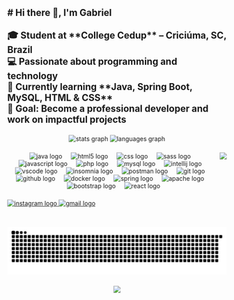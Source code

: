 <h2 align="left"># Hi there 👋, I'm Gabriel  <br><br>🎓 Student at **College Cedup** – Criciúma, SC, Brazil  <br>💻 Passionate about programming and technology  <br>🚀 Currently learning **Java, Spring Boot, MySQL, HTML & CSS**  <br>📌 Goal: Become a professional developer and work on impactful projects</h2>

###

<div align="center">
  <img src="https://github-readme-stats.vercel.app/api?username=gabrieldagostin&hide_title=true&hide_rank=false&show_icons=true&include_all_commits=true&count_private=true&disable_animations=false&theme=gotham&locale=en-en&hide_border=false" height="150" alt="stats graph"  />
  <img src="https://github-readme-stats.vercel.app/api/top-langs?username=gabrieldagostin&locale=pt-br&hide_title=true&layout=compact&card_width=320&langs_count=5&theme=gotham&hide_border=false" height="150" alt="languages graph"  />
</div>

###

<img align="right" height="170" src="https://media0.giphy.com/media/v1.Y2lkPTc5MGI3NjExcGloNDVyOGNmdHJvNTI0M21rZmhmeXhpeG5jMGJ6cHplZTA2N2pjZCZlcD12MV9pbnRlcm5hbF9naWZfYnlfaWQmY3Q9Zw/12KDixncjK6l7G/giphy.gif"  />

###

<div align="center">
  <img src="https://cdn.jsdelivr.net/gh/devicons/devicon/icons/java/java-original.svg" height="30" alt="java logo"  />
  <img width="12" />
  <img src="https://cdn.jsdelivr.net/gh/devicons/devicon/icons/html5/html5-original.svg" height="30" alt="html5 logo"  />
  <img width="12" />
  <img src="https://cdn.jsdelivr.net/gh/devicons/devicon/icons/css3/css3-original.svg" height="30" alt="css logo"  />
  <img width="12" />
  <img src="https://cdn.simpleicons.org/sass/CC6699" height="30" alt="sass logo"  />
  <img width="12" />
  <img src="https://skillicons.dev/icons?i=js" height="30" alt="javascript logo"  />
  <img width="12" />
  <img src="https://cdn.simpleicons.org/php/777BB4" height="30" alt="php logo"  />
  <img width="12" />
  <img src="https://cdn.jsdelivr.net/gh/devicons/devicon/icons/mysql/mysql-original.svg" height="30" alt="mysql logo"  />
  <img width="12" />
  <img src="https://cdn.jsdelivr.net/gh/devicons/devicon/icons/intellij/intellij-original.svg" height="30" alt="intellij logo"  />
  <img width="12" />
  <img src="https://cdn.jsdelivr.net/gh/devicons/devicon/icons/vscode/vscode-original.svg" height="30" alt="vscode logo"  />
  <img width="12" />
  <img src="https://cdn.jsdelivr.net/gh/devicons/devicon/icons/insomnia/insomnia-original.svg" height="30" alt="insomnia logo"  />
  <img width="12" />
  <img src="https://cdn.simpleicons.org/postman/FF6C37" height="30" alt="postman logo"  />
  <img width="12" />
  <img src="https://cdn.jsdelivr.net/gh/devicons/devicon/icons/git/git-original.svg" height="30" alt="git logo"  />
  <img width="12" />
  <img src="https://cdn.simpleicons.org/github/181717" height="30" alt="github logo"  />
  <img width="12" />
  <img src="https://cdn.simpleicons.org/docker/2496ED" height="30" alt="docker logo"  />
  <img width="12" />
  <img src="https://cdn.jsdelivr.net/gh/devicons/devicon/icons/spring/spring-original.svg" height="30" alt="spring logo"  />
  <img width="12" />
  <img src="https://cdn.jsdelivr.net/gh/devicons/devicon/icons/apache/apache-original.svg" height="30" alt="apache logo"  />
  <img width="12" />
  <img src="https://cdn.jsdelivr.net/gh/devicons/devicon/icons/bootstrap/bootstrap-original.svg" height="30" alt="bootstrap logo"  />
  <img width="12" />
  <img src="https://cdn.simpleicons.org/react/61DAFB" height="30" alt="react logo"  />
</div>

###

<div align="left">
  <a href="https://www.instagram.com/gabriel_fdagostin" target="_blank">
    <img src="https://img.shields.io/static/v1?message=Instagram&logo=instagram&label=&color=E4405F&logoColor=white&labelColor=&style=for-the-badge" height="35" alt="instagram logo"  />
  </a>
  <a href="mailto:gabrielfernandes140608@gmail.com" target="_blank">
    <img src="https://img.shields.io/static/v1?message=Gmail&logo=gmail&label=&color=D14836&logoColor=white&labelColor=&style=for-the-badge" height="35" alt="gmail logo"  />
  </a>
</div>

###

<br clear="both">

<img src="https://raw.githubusercontent.com/gabrieldagostin/gabrieldagostin/output/snake.svg" alt="Snake animation" />

###

<div align="center">
  <img src="https://visitor-badge.laobi.icu/badge?page_id=gabrieldagostin.gabrieldagostin&left_color=orangered&right_color=blueviolet"  />
</div>

###
